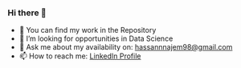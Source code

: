 ### Hi there 👋

- 🌱  You can find my work in the Repository
- 🤔  I’m looking for opportunities in Data Science
- 💬  Ask me about my availability on: hassannnajem98@gmail.com
- 📫  How to reach me: [LinkedIn Profile](www.linkedin.com/in/hassan-najem1)

